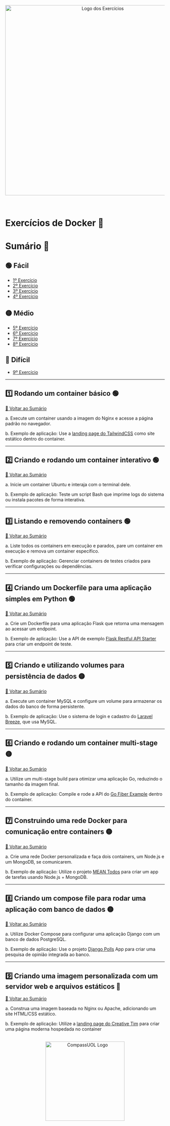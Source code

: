 <p align="center">
  <img src="https://github.com/user-attachments/assets/c16ccefb-e79d-452b-a624-fe5147b71383" alt="Logo dos Exercícios" width="600">
</p>
<br>

# Exercícios de Docker 🐋

# Sumário 📝

## 🟢 Fácil

- [1º Exercício](#1%EF%B8%8F⃣-rodando-um-container-básico-)
- [2º Exercício](#2%EF%B8%8F⃣-criando-e-rodando-um-container-interativo-)
- [3º Exercício](#3%EF%B8%8F⃣-listando-e-removendo-containers-)
- [4º Exercício](#4%EF%B8%8F⃣-criando-um-dockerfile-para-uma-aplicação-simples-em-python-)

## 🟡 Médio

- [5º Exercício](#5%EF%B8%8F⃣-criando-e-utilizando-volumes-para-persistência-de-dados-)
- [6º Exercício](#6%EF%B8%8F⃣-criando-e-rodando-um-container-multi-stage-)
- [7º Exercício](#7%EF%B8%8F⃣-construindo-uma-rede-docker-para-comunicação-entre-containers-)
- [8º Exercício](#8%EF%B8%8F⃣-criando-um-compose-file-para-rodar-uma-aplicação-com-banco-de-dados-)

## 🔴 Difícil

- [9º Exercício](#9%EF%B8%8F⃣-criando-uma-imagem-personalizada-com-um-servidor-web-e-arquivos-estáticos-)

---

## 1️⃣ Rodando um container básico 🟢

[🔼 Voltar ao Sumário](#sumário-)

a. Execute um container usando a imagem do Nginx e acesse a página
padrão no navegador.

b. Exemplo de aplicação: Use a [landing page do TailwindCSS](https://github.com/tailwindtoolbox/Landing-Page) como site estático dentro do container.

---

## 2️⃣ Criando e rodando um container interativo 🟢

[🔼 Voltar ao Sumário](#sumário-)

a. Inicie um container Ubuntu e interaja com o terminal dele.

b. Exemplo de aplicação: Teste um script Bash que imprime logs do
sistema ou instala pacotes de forma interativa.

---

## 3️⃣ Listando e removendo containers 🟢

[🔼 Voltar ao Sumário](#sumário-)

a. Liste todos os containers em execução e parados, pare um container
em execução e remova um container específico.

b. Exemplo de aplicação: Gerenciar containers de testes criados para
verificar configurações ou dependências.

---

## 4️⃣ Criando um Dockerfile para uma aplicação simples em Python 🟢

[🔼 Voltar ao Sumário](#sumário-)

a. Crie um Dockerfile para uma aplicação Flask que retorna uma
mensagem ao acessar um endpoint.

b. Exemplo de aplicação: Use a API de exemplo [Flask Restful API
Starter](https://github.com/gothinkster/flask-realworld-example-app) para criar um endpoint de teste.

---

## 5️⃣ Criando e utilizando volumes para persistência de dados 🟡

[🔼 Voltar ao Sumário](#sumário-)

a. Execute um container MySQL e configure um volume para armazenar
os dados do banco de forma persistente.

b. Exemplo de aplicação: Use o sistema de login e cadastro do [Laravel
Breeze](https://github.com/laravel/breeze), que usa MySQL.

---

## 6️⃣ Criando e rodando um container multi-stage 🟡

[🔼 Voltar ao Sumário](#sumário-)

a. Utilize um multi-stage build para otimizar uma aplicação Go,
reduzindo o tamanho da imagem final.

b. Exemplo de aplicação: Compile e rode a API do [Go Fiber Example](https://github.com/gofiber/recipes/tree/main/docker-multistage-build)
dentro do container.

---

## 7️⃣ Construindo uma rede Docker para comunicação entre containers 🟡

[🔼 Voltar ao Sumário](#sumário-)

a. Crie uma rede Docker personalizada e faça dois containers, um
Node.js e um MongoDB, se comunicarem.

b. Exemplo de aplicação: Utilize o projeto [MEAN Todos](https://github.com/luanphandinh/mean-todo) para criar um
app de tarefas usando Node.js + MongoDB.

---

## 8️⃣ Criando um compose file para rodar uma aplicação com banco de dados 🟡

[🔼 Voltar ao Sumário](#sumário-)

a. Utilize Docker Compose para configurar uma aplicação Django com
um banco de dados PostgreSQL.

b. Exemplo de aplicação: Use o projeto [Django Polls](https://github.com/databases-io/django-polls) App para criar
uma pesquisa de opinião integrada ao banco.

---

## 9️⃣ Criando uma imagem personalizada com um servidor web e arquivos estáticos 🔴

[🔼 Voltar ao Sumário](#sumário-)

a. Construa uma imagem baseada no Nginx ou Apache, adicionando um
site HTML/CSS estático.

b. Exemplo de aplicação: Utilize a [landing page do Creative Tim](https://github.com/creativetimofficial/material-kit) para
criar uma página moderna hospedada no container

<p align="center">
  <br>
  <img src="https://github.com/user-attachments/assets/bb94fd8d-3b58-44e0-bb4a-d25f7bfd9da6" alt="CompassUOL Logo" width="250">
</p>